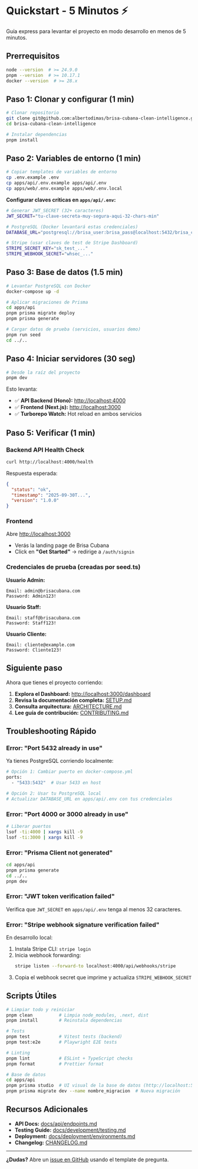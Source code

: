 # Quickstart - 5 Minutos ⚡

Guía express para levantar el proyecto en modo desarrollo en menos de 5 minutos.

## Prerrequisitos

```bash
node --version  # >= 24.9.0
pnpm --version  # >= 10.17.1
docker --version  # >= 28.x
```

## Paso 1: Clonar y configurar (1 min)

```bash
# Clonar repositorio
git clone git@github.com:albertodimas/brisa-cubana-clean-intelligence.git
cd brisa-cubana-clean-intelligence

# Instalar dependencias
pnpm install
```

## Paso 2: Variables de entorno (1 min)

```bash
# Copiar templates de variables de entorno
cp .env.example .env
cp apps/api/.env.example apps/api/.env
cp apps/web/.env.example apps/web/.env.local
```

**Configurar claves críticas en `apps/api/.env`:**

```bash
# Generar JWT_SECRET (32+ caracteres)
JWT_SECRET="tu-clave-secreta-muy-segura-aqui-32-chars-min"

# PostgreSQL (Docker levantará estas credenciales)
DATABASE_URL="postgresql://brisa_user:brisa_pass@localhost:5432/brisa_cubana_db"

# Stripe (usar claves de test de Stripe Dashboard)
STRIPE_SECRET_KEY="sk_test_..."
STRIPE_WEBHOOK_SECRET="whsec_..."
```

## Paso 3: Base de datos (1.5 min)

```bash
# Levantar PostgreSQL con Docker
docker-compose up -d

# Aplicar migraciones de Prisma
cd apps/api
pnpm prisma migrate deploy
pnpm prisma generate

# Cargar datos de prueba (servicios, usuarios demo)
pnpm run seed
cd ../..
```

## Paso 4: Iniciar servidores (30 seg)

```bash
# Desde la raíz del proyecto
pnpm dev
```

Esto levanta:

- ✅ **API Backend (Hono):** [http://localhost:4000](http://localhost:4000)
- ✅ **Frontend (Next.js):** [http://localhost:3000](http://localhost:3000)
- ✅ **Turborepo Watch:** Hot reload en ambos servicios

## Paso 5: Verificar (1 min)

### Backend API Health Check

```bash
curl http://localhost:4000/health
```

Respuesta esperada:

```json
{
  "status": "ok",
  "timestamp": "2025-09-30T...",
  "version": "1.0.0"
}
```

### Frontend

Abre [http://localhost:3000](http://localhost:3000)

- Verás la landing page de Brisa Cubana
- Click en **"Get Started"** → redirige a `/auth/signin`

### Credenciales de prueba (creadas por seed.ts)

**Usuario Admin:**

```
Email: admin@brisacubana.com
Password: Admin123!
```

**Usuario Staff:**

```
Email: staff@brisacubana.com
Password: Staff123!
```

**Usuario Cliente:**

```
Email: cliente@example.com
Password: Cliente123!
```

## Siguiente paso

Ahora que tienes el proyecto corriendo:

1. **Explora el Dashboard:** [http://localhost:3000/dashboard](http://localhost:3000/dashboard)
2. **Revisa la documentación completa:** [SETUP.md](../../SETUP.md)
3. **Consulta arquitectura:** [ARCHITECTURE.md](../../ARCHITECTURE.md)
4. **Lee guía de contribución:** [CONTRIBUTING.md](../../CONTRIBUTING.md)

## Troubleshooting Rápido

### Error: "Port 5432 already in use"

Ya tienes PostgreSQL corriendo localmente:

```bash
# Opción 1: Cambiar puerto en docker-compose.yml
ports:
  - "5433:5432"  # Usar 5433 en host

# Opción 2: Usar tu PostgreSQL local
# Actualizar DATABASE_URL en apps/api/.env con tus credenciales
```

### Error: "Port 4000 or 3000 already in use"

```bash
# Liberar puertos
lsof -ti:4000 | xargs kill -9
lsof -ti:3000 | xargs kill -9
```

### Error: "Prisma Client not generated"

```bash
cd apps/api
pnpm prisma generate
cd ../..
pnpm dev
```

### Error: "JWT token verification failed"

Verifica que `JWT_SECRET` en `apps/api/.env` tenga al menos 32 caracteres.

### Error: "Stripe webhook signature verification failed"

En desarrollo local:

1. Instala Stripe CLI: `stripe login`
2. Inicia webhook forwarding:
   ```bash
   stripe listen --forward-to localhost:4000/api/webhooks/stripe
   ```
3. Copia el webhook secret que imprime y actualiza `STRIPE_WEBHOOK_SECRET`

## Scripts Útiles

```bash
# Limpiar todo y reiniciar
pnpm clean          # Limpia node_modules, .next, dist
pnpm install        # Reinstala dependencias

# Tests
pnpm test           # Vitest tests (backend)
pnpm test:e2e       # Playwright E2E tests

# Linting
pnpm lint           # ESLint + TypeScript checks
pnpm format         # Prettier format

# Base de datos
cd apps/api
pnpm prisma studio  # UI visual de la base de datos (http://localhost:5555)
pnpm prisma migrate dev --name nombre_migracion  # Nueva migración
```

## Recursos Adicionales

- **API Docs:** [docs/api/endpoints.md](../api/endpoints.md)
- **Testing Guide:** [docs/development/testing.md](../development/testing.md)
- **Deployment:** [docs/deployment/environments.md](../deployment/environments.md)
- **Changelog:** [CHANGELOG.md](../../CHANGELOG.md)

---

**¿Dudas?** Abre un [issue en GitHub](https://github.com/albertodimas/brisa-cubana-clean-intelligence/issues/new/choose) usando el template de pregunta.

